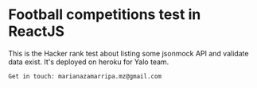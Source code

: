 # Football competitions test in ReactJS

This is the Hacker rank test about listing some jsonmock API and validate data exist.
It's deployed on heroku for Yalo team.

``` Get in touch: marianazamarripa.mz@gmail.com ```